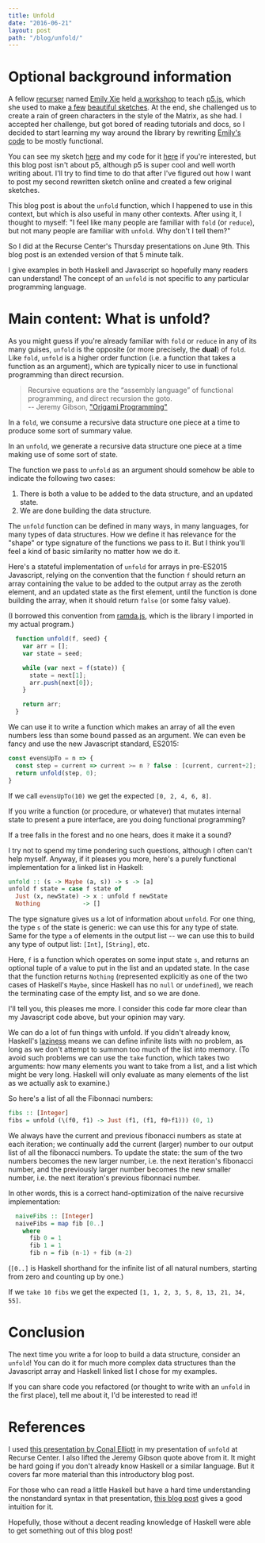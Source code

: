 ```yaml
---
title: Unfold
date: "2016-06-21"
layout: post
path: "/blog/unfold/"
---
```


# Optional background information

A fellow [recurser](https://recurse.com)
named [Emily Xie](http://xie-emily.com)
held [a workshop](https://twitter.com/emilyxxie/status/737775164935524354/photo/1)
to teach [p5.js](https://p5js.org/),
which she used to make [a few](http://xie-emily.com/code_art/algorithmic_plants/index.html) [beautiful sketches](http://xie-emily.com/code_art/green_rain.html).
At the end, she challenged us to create a rain of green characters in the style of the Matrix, as she had.
I accepted her challenge, but got bored of reading tutorials and docs,
so I decided to start learning my way around the library by rewriting
[Emily's code](https://github.com/emilyxxie/personal_portfolio_xie/blob/master/p5/green_rain_sketch.js)
to be mostly functional.

You can see my sketch [here](https://nabilhassein.github.io/p5-sketches)
and my code for it [here](https://github.com/nabilhassein/p5-sketches)
if you're interested, but this blog post isn't about p5, although p5 is super cool and well worth writing about.
I'll try to find time to do that after I've figured out how I want to post my second rewritten sketch online
and created a few original sketches.

This blog post is about the `unfold` function, which I happened to use in this context,
but which is also useful in many other contexts. After using it, I thought to myself:
"I feel like many people are familiar with `fold` (or `reduce`), but not many people are familiar with `unfold`.
Why don't I tell them?"

So I did at the Recurse Center's Thursday presentations on June 9th.
This blog post is an extended version of that 5 minute talk.

I give examples in both Haskell and Javascript so hopefully many readers can understand!
The concept of an `unfold` is not specific to any particular programming language.

# Main content: What is unfold?
As you might guess if you're already familiar with `fold` or `reduce` in any of its many guises,
`unfold` is the opposite (or more precisely, the **dual**) of `fold`.
Like `fold`, `unfold` is a higher order function (i.e. a function that takes a function as an argument),
which are typically nicer to use in functional programming than direct recursion.

> Recursive equations are the “assembly language” of functional programming, and direct recursion the goto.  
-- Jeremy Gibson, ["Origami Programming"](https://www.cs.ox.ac.uk/jeremy.gibbons/publications/origami.pdf)

In a `fold`, we consume a recursive data structure one piece at a time
to produce some sort of summary value.

In an `unfold`, we generate a recursive data structure one piece at a time
making use of some sort of state.

The function we pass to `unfold` as an argument should somehow be able to indicate the following two cases:
1. There is both a value to be added to the data structure, and an updated state.
2. We are done building the data structure.

The `unfold` function can be defined in many ways, in many languages, for many types of data structures.
How we define it has relevance for the "shape" or type signature of the functions we pass to it.
But I think you'll feel a kind of basic similarity no matter how we do it.

Here's a stateful implementation of `unfold` for arrays in pre-ES2015 Javascript,
relying on the convention that the function `f` should return an array
containing the value to be added to the output array as the zeroth element, and an updated state as the first element,
until the function is done building the array, when it should return `false` (or some falsy value).

(I borrowed this convention from [ramda.js](http://ramdajs.com/0.21.0/index.html),
which is the library I imported in my actual program.)


```javascript
  function unfold(f, seed) {
    var arr = [];
    var state = seed;

    while (var next = f(state)) {
      state = next[1];
      arr.push(next[0]);
    }

    return arr;
  }
```

We can use it to write a function which makes an array of all the even numbers less than some bound passed as an argument.
We can even be fancy and use the new Javascript standard, ES2015:

```javascript
const evensUpTo = n => {
  const step = current => current >= n ? false : [current, current+2];
  return unfold(step, 0);
}
```

If we call `evensUpTo(10)` we get the expected `[0, 2, 4, 6, 8]`.

If you write a function (or procedure, or whatever) that mutates internal state to present a pure interface,
are you doing functional programming?

If a tree falls in the forest and no one hears, does it make it a sound?

I try not to spend my time pondering such questions, although I often can't help myself.
Anyway, if it pleases you more, here's a purely functional implementation for a linked list in Haskell:

```haskell
unfold :: (s -> Maybe (a, s)) -> s -> [a]
unfold f state = case f state of
  Just (x, newState) -> x : unfold f newState
  Nothing            -> []
```

The type signature gives us a lot of information about `unfold`.
For one thing, the type `s` of the state is generic: we can use this for any type of state.
Same for the type `a` of elements in the output list -- we can use this to build any type of output list: `[Int]`, `[String]`, etc.

Here, `f` is a function which operates on some input state `s`, and
returns an optional tuple of a value to put in the list and an updated state.
In the case that the function returns `Nothing`
(represented explicitly as one of the two cases of Haskell's `Maybe`, since Haskell has no `null` or `undefined`),
we reach the terminating case of the empty list, and so we are done.

I'll tell you, this pleases me more.
I consider this code far more clear than my Javascript code above, but your opinion may vary.

We can do a lot of fun things with unfold. If you didn't already know,
Haskell's [laziness](https://wiki.haskell.org/Lazy_evaluation) means we can define infinite lists with no problem,
as long as we don't attempt to summon too much of the list into memory.
(To avoid such problems we can use the `take` function, which takes two arguments:
how many elements you want to take from a list, and a list which might be very long.
Haskell will only evaluate as many elements of the list as we actually ask to examine.)

So here's a list of all the Fibonnaci numbers:

```haskell
fibs :: [Integer]
fibs = unfold (\(f0, f1) -> Just (f1, (f1, f0+f1))) (0, 1)
```

We always have the current and previous fibonacci numbers as state at each iteration;
we continually add the current (larger) number to our output list of all the fibonacci numbers.
To update the state: the sum of the two numbers becomes the new larger number, i.e. the next iteration's fibonacci number,
and the previously larger number becomes the new smaller number, i.e. the next iteration's previous fibonnaci number.

In other words, this is a correct hand-optimization of the naive recursive implementation:

```haskell
  naiveFibs :: [Integer]
  naiveFibs = map fib [0..]
    where
      fib 0 = 1
      fib 1 = 1
      fib n = fib (n-1) + fib (n-2)
```
(`[0..]` is Haskell shorthand for the infinite list of all natural numbers, starting from zero and counting up by one.)

If we `take 10 fibs` we get the expected `[1, 1, 2, 3, 5, 8, 13, 21, 34, 55]`.

# Conclusion
The next time you write a for loop to build a data structure, consider an `unfold`!
You can do it for much more complex data structures than the Javascript array and Haskell linked list I chose for my examples.

If you can share code you refactored (or thought to write with an `unfold` in the first place),
tell me about it, I'd be interested to read it!

# References
I used [this presentation by Conal Elliott](http://conal.net/talks/folds-and-unfolds.pdf)
in my presentation of `unfold` at Recurse Center. I also lifted the Jeremy Gibson quote above from it.
It might be hard going if you don't already know Haskell or a similar language.
But it covers far more material than this introductory blog post.

For those who can read a little Haskell but have a hard time understanding the nonstandard syntax in that presentation,
[this blog post](https://chris-taylor.github.io/blog/2013/02/10/the-algebra-of-algebraic-data-types/)
gives a good intuition for it.

Hopefully, those without a decent reading knowledge of Haskell were able to get something out of this blog post!
